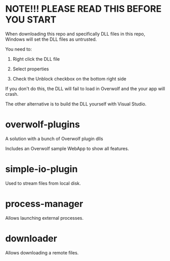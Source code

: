 # NOTE!!! PLEASE READ THIS BEFORE YOU START
When downloading this repo and specifically DLL files in this repo,
Windows will set the DLL files as untrusted.

You need to:

1. Right click the DLL file 

2. Select properties

3. Check the Unblock checkbox on the bottom right side

If you don't do this, the DLL will fail to load in Overwolf and 
the your app will crash.

The other alternative is to build the DLL yourself with Visual Studio.



# overwolf-plugins
A solution with a bunch of Overwolf plugin dlls

Includes an Overwolf sample WebApp to show all features.

simple-io-plugin
================
Used to stream files from local disk.

process-manager
================
Allows launching external processes.

downloader
================
Allows downloading a remote files.
